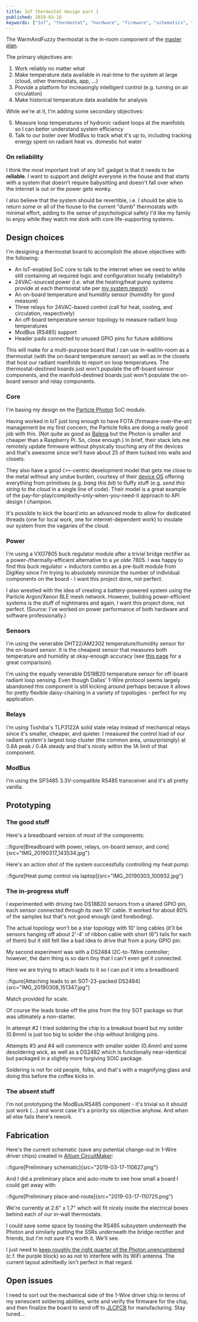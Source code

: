 ```yaml
---
title: IoT thermostat design part 1
published: 2019-03-18
keywords: ["IoT", "thermostat", "hardware", "firmware", "schematics", "PCB"]
---
```


The WarmAndFuzzy thermostat is the in-room component of the [master plan](/posts/warm-and-fuzzy/intro/).

The primary objectives are:

1. Work reliably no matter what
2. Make temperature data available in real-time to the system at large (cloud, other thermostats, app, ...)
3. Provide a platform for increasingly intelligent control (e.g. turning on air circulation)
4. Make historical temperature data available for analysis

While we're at it, I'm adding some secondary objectives:

5. Measure loop temperatures of hydronic radiant loops at the manifolds so I can better understand system efficiency
6. Talk to our boiler over ModBus to track what it's up to, including tracking energy spent on radiant heat vs. domestic hot water

### On reliability

I think the most important trait of any IoT gadget is that it needs to be **reliable**.
I want to support and delight everyone in the house and
that starts with a system that doesn't require babysitting and doesn't fall over when the internet is out or the power gets wonky.

I also believe that the system should be revertible, i.e. I should be able to return some or all of the house
to the current "dumb" thermostats with minimal effort,
adding to the sense of psychological safety I'd like my family to enjoy while they watch me dork with core life-supporting systems.

## Design choices

I'm designing a thermostat board to accomplish the above objectives with the following:

- An IoT-enabled SoC core to talk to the internet when we need to while still containing all required logic and configuration locally (reliability!)
- 24VAC-sourced power (i.e. what the heating/heat pump systems provide at each thermostat site per [my system rework](/posts/crafting/radiant-rework/))
- An on-board temperature and humidity sensor (humidity for good measure)
- Three relays for 24VAC-based control (call for heat, cooling, and circulation, respectively)
- An off-board temperature sensor topology to measure radiant loop temperatures
- ModBus (RS485) support
- Header pads connected to unused GPIO pins for future additions

This will make for a multi-purpose board that I can use in-wall/in-room as a thermostat (with the on-board temperature sensor)
as well as in the closets that host our radiant manifolds to report on loop temperatures.
The thermostat-destined boards just won't populate the off-board sensor components,
and the manifold-destined boards just won't populate the on-board sensor and relay components.

### Core

I'm basing my design on the [Particle Photon](https://www.particle.io/wifi/) SoC module.

Having worked in IoT just long enough to have FOTA (firmware-over-the-air) management be my first concern,
the Particle folks are doing a really good job with this.
(Not quite as good as [Balena](https://www.balena.io/) but the Photon is smaller and cheaper than a Raspberry Pi. So, close enough.)
In brief, their stack lets me remotely update firmware without physically touching any of the devices
and that's awesome since we'll have about 25 of them tucked into walls and closets.

They also have a good `C++`-centric development model that gets me close to the metal without any undue burden,
courtesy of their [device OS](https://www.particle.io/device-os/) offering everything from primitives (e.g. _bang this bit_)
to fluffy stuff (e.g. _send this string to the cloud_ in a single line of code).
Their model is a great example of the pay-for-play/complexity-only-when-you-need-it approach to API design I champion.

It's possible to kick the board into an advanced mode to allow for dedicated threads (one for local work, one for internet-dependent work)
to insulate our system from the vagaries of the cloud.

### Power

I'm using a VXO7805 buck regulator module after a trivial bridge rectifier as a power-/thermally-efficient alternative to a _ye olde_ 7805.
I was happy to find this buck regulator + inductors combo as a pre-built module from DigiKey
since I'm trying to absolutely minimize the number of individual components on the board - I want this project done, not perfect.

I also wrestled with the idea of creating a battery-powered system using the Particle Argon/Xenon BLE mesh network.
However, building power-efficient systems is the stuff of nightmares and again, I want this project done, not perfect.
(Source: I've worked on power performance of both hardware and software professionally.)

### Sensors

I'm using the venerable DHT22/AM2302 temperature/humidity sensor for the on-board sensor.
It is the cheapest sensor that measures both temperature and humidity at okay-enough accuracy
(see [this page](http://www.kandrsmith.org/RJS/Misc/Hygrometers/calib_many.html) for a great comparison).

I'm using the equally venerable DS18B20 temperature sensor for off-board radiant loop sensing.
Even though Dallas' 1-Wire protocol seems largely abandoned this component is still kicking around
perhaps because it allows for pretty flexible daisy-chaining in a variety of topologies -
perfect for my application.

### Relays

I'm using Toshiba's TLP3122A solid state relay instead of mechanical relays since it's smaller, cheaper, and quieter.
I measured the control load of our radiant system's largest loop cluster (the common area, unsurprisingly) at 0.8A peak / 0.4A steady
and that's nicely within the 1A limit of that component.

### ModBus

I'm using the SP3485 3.3V-compatible RS485 transceiver and it's all pretty vanilla.

## Prototyping

### The good stuff

Here's a breadboard version of _most_ of the components:

::figure[Breadboard with power, relays, on-board sensor, and core]{src="IMG_20190317_143534.jpg"}

Here's an action shot of the system successfully controlling my heat pump:

::figure[Heat pump control via laptop]{src="IMG_20190303_100932.jpg"}

### The in-progress stuff

I experimented with driving two DS18B20 sensors from a shared GPIO pin, each sensor connected through its own 10' cable.
It worked for about 80% of the samples but that's not good enough (and foreboding).

The actual topology won't be a star topology with 10' long cables
(it'll be sensors hanging off about 2'-4' of ribbon cable with short (6") tails for each of them)
but it still felt like a bad idea to drive that from a puny GPIO pin.

My second experiment was with a DS2484 I2C-to-1Wire controller;
however, the darn thing is so darn tiny that I can't even get it connected.

Here we are trying to attach leads to it so I can put it into a breadboard:

::figure[Attaching leads to an SOT-23-packed DS2484]{src="IMG_20190308_151347.jpg"}

Match provided for scale.

Of course the leads broke off the pins from the tiny SOT package so that was ultimately a non-starter.

In attempt #2 I tried soldering the chip to a breakout board but my solder (0.8mm) is just too big to solder the chip without bridging pins.

Attempts #3 and #4 will commence with smaller solder (0.4mm) and some desoldering wick,
as well as a DS2482 which is functionally near-identical but packaged in a slightly more forgiving SOIC package.

Soldering is not for old people, folks, and that's with a magnifying glass and doing this before the coffee kicks in.

### The absent stuff

I'm not prototyping the ModBus/RS485 component - it's trivial so it should just work (...) and worst case it's a priority six objective anyhow.
And when all else fails there's rework.

## Fabrication

Here's the current schematic (save any potential change-out in 1-Wire driver chips) created in [Altium CircuitMaker](https://circuitmaker.com):

::figure[Preliminary schematic]{src="2019-03-17-110627.png"}

And I did a preliminary place and auto-route to see how small a board I could get away with:

::figure[Preliminary place-and-route]{src="2019-03-17-110725.png"}

We're currently at 2.6" x 1.7" which will fit nicely inside the electrical boxes behind each of our in-wall thermostats.

I could save some space by tossing the RS485 subsystem underneath the Photon
and similarly putting the SSRs underneath the bridge rectifier and friends, but I'm not sure it's worth it. We'll see.

I just need to [keep roughly the right quarter of the Photon unencumbered](https://docs.particle.io/datasheets/wi-fi/photon-datasheet/#mechanical-specifications)
(c.f. the purple block) so as not to interfere with its WiFi antenna. The current layout admittedly isn't perfect in that regard.

## Open issues

I need to sort out the mechanical side of the 1-Wire driver chip in terms of my senescent soldering abilities,
write and verify the firmware for the chip, and then finalize the board to send off to [JLCPCB](https://www.jlcpcb.com) for manufacturing.
Stay tuned...
